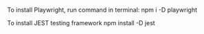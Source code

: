 To install Playwright, run command in terminal:
npm i -D playwright

To install JEST testing framework
npm install -D jest

